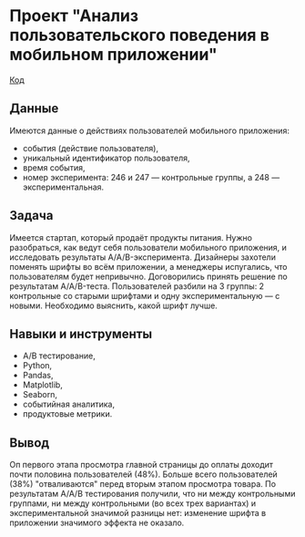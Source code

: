 # Проект "Анализ пользовательского поведения в мобильном приложении"

[Код](https://github.com/AlenaMuraveva/Portfolio/blob/main/new_typeface/new_typeface.ipynb)

## Данные

Имеются данные о действиях пользователей мобильного приложения: 
- события (действие пользователя),
- уникальный идентификатор пользователя,
- время события,
- номер эксперимента: 246 и 247 — контрольные группы, а 248 — экспериментальная.

## Задача

Имеется стартап, который продаёт продукты питания. Нужно разобраться, как ведут себя пользователи мобильного приложения, и исследовать результаты A/A/B-эксперимента. Дизайнеры захотели поменять шрифты во всём приложении, а менеджеры испугались, что пользователям будет непривычно. Договорились принять решение по результатам A/A/B-теста. Пользователей разбили на 3 группы: 2 контрольные со старыми шрифтами и одну экспериментальную — с новыми. Необходимо выяснить, какой шрифт лучше.

## Навыки и инструменты

- A/B тестирование,
- Python,
- Pandas,
- Matplotlib,
- Seaborn,
- событийная аналитика,
- продуктовые метрики.

## Вывод 

Оп первого этапа просмотра главной страницы до оплаты доходит почти половина пользователей (48%). Больше всего пользователей (38%) "отваливаются" перед вторым этапом просмотра товара. По результатам A/A/B тестирования получили, что ни между контрольными группами, ни между контрольными (во всех трех вариантах) и экспериментальной значимой разницы нет: изменение шрифта в приложении значимого эффекта не оказало.
